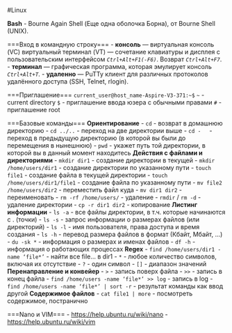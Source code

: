 #Linux 

**Bash** - Bourne Again Shell (Еще одна оболочка Борна), от Bourne Shell (UNIX).

===Вход в командную строку===
	- **консоль** — виртуальная консоль (VC) виртуальный терминал (VT) — сочетание клавиатуры и дисплея с пользовательским интерфейсом *`Ctrl+Alt+F1(-F6)`*. Возврат *`Ctrl+Alt+F7`*.
	- **терминал** — графическая программа, которая эмулирует консоль *`Ctrl+Alt+T`*.
	- **удаленно** — PuTTy клиент для различных протоколов удалённого доступа (SSH, Telnet, rlogin).

===Приглашение===
	`current_user@host_name-Aspire-V3-371:~$`
	`~` - current directory
	`$` - приглашение ввода юзера с обычными правами
	`#` - приглашение root

===Базовые команды===
	**Ориентирование**
		- `cd` - возврат в домашнюю директорию
		- `cd ../..` - переход на две директории выше
		- `cd -`     - переход в предыдущую директорию (в которой вы были до перемещения в нынешнюю)
		- `pwd` - укажет путь той директории, в которой вы в данный момент находитесь
	**Действия с файлами и директориями**
		- `mkdir dir1` - создание директории в текущей
		- `mkdir /home/users/dir1` - создание директории по указанному пути
		- `touch file1` - создание файла в текущей директории
		- `touch /home/users/dir1/file1` - создание файла по указанному пути
		- `mv file2 /home/users/dir2` - переместить файл куда
		- `mv dir1 dir2` - переименовать
		- `rm -rf /home/users/` - удаление
		- `rmdir` / `rm -d` - удаление директории
		- `cp -r dir1 dir2` - копирование
	**Листинг информации**
		- `ls -a` - все файлы директории, в т.ч. которые начинаются с . (точки)
		- `ls -s` - запрос информации о размерах файлов (или директорий)
		- `ls -l` - имя пользователя, права доступа и время создания
		- `ls -h` - перевод размера файлов в формат (Кбайт, Мбайт, ...)
		- `du -sk *` - информация о размерах и именах файлов
		- `df -h` - информация о работающих процессах
	**Regex**
		- `find /home/users/dir1 -name ‘file*’` - найти все file... в dir1
		- `*` - любое количество символов, включая их отсутствие
		- `?` - один символ
		- `[]` - диапазон значений
	**Перенаправление и конвейер**
		- `>` - запись поверх файла
		- `>>` - запись в конец файла
		- `find /home/users -name ‘file*’ >> log` - запись в log
		- `find /home/users -name ‘file*’ | sort -r` - результат команды как ввод другой
	**Содержимое файлов**
		- `cat file1 | more` - посмотреть содержимое, постранично

===Nano и VIM===
	- https://help.ubuntu.ru/wiki/nano
	- https://help.ubuntu.ru/wiki/vim